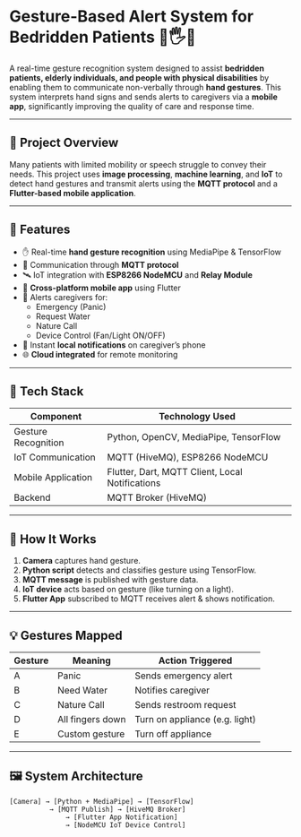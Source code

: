 # Gesture-Based Alert System for Bedridden Patients 🤖🖐️📱

A real-time gesture recognition system designed to assist **bedridden patients, elderly individuals, and people with physical disabilities** by enabling them to communicate non-verbally through **hand gestures**. This system interprets hand signs and sends alerts to caregivers via a **mobile app**, significantly improving the quality of care and response time.

---

## 🧠 Project Overview

Many patients with limited mobility or speech struggle to convey their needs. This project uses **image processing**, **machine learning**, and **IoT** to detect hand gestures and transmit alerts using the **MQTT protocol** and a **Flutter-based mobile application**.

---

## 🔧 Features

- ✋ Real-time **hand gesture recognition** using MediaPipe & TensorFlow
- 📡 Communication through **MQTT protocol**
- 🛰️ IoT integration with **ESP8266 NodeMCU** and **Relay Module**
- 📲 **Cross-platform mobile app** using Flutter
- 🚨 Alerts caregivers for:
  - Emergency (Panic)
  - Request Water
  - Nature Call
  - Device Control (Fan/Light ON/OFF)
- 🔔 Instant **local notifications** on caregiver’s phone
- 🌐 **Cloud integrated** for remote monitoring

---

## 🧰 Tech Stack

| Component              | Technology Used                     |
|------------------------|-------------------------------------|
| Gesture Recognition    | Python, OpenCV, MediaPipe, TensorFlow |
| IoT Communication      | MQTT (HiveMQ), ESP8266 NodeMCU     |
| Mobile Application     | Flutter, Dart, MQTT Client, Local Notifications |
| Backend                | MQTT Broker (HiveMQ)                |

---

## 📲 How It Works

1. **Camera** captures hand gesture.
2. **Python script** detects and classifies gesture using TensorFlow.
3. **MQTT message** is published with gesture data.
4. **IoT device** acts based on gesture (like turning on a light).
5. **Flutter App** subscribed to MQTT receives alert & shows notification.

---

## 💡 Gestures Mapped

| Gesture | Meaning         | Action Triggered                |
|---------|------------------|--------------------------------|
| A       | Panic            | Sends emergency alert          |
| B       | Need Water       | Notifies caregiver             |
| C       | Nature Call      | Sends restroom request         |
| D       | All fingers down | Turn on appliance (e.g. light) |
| E       | Custom gesture   | Turn off appliance             |

---

## 🖼️ System Architecture

```text
[Camera] → [Python + MediaPipe] → [TensorFlow] 
          → [MQTT Publish] → [HiveMQ Broker]
              → [Flutter App Notification]
              → [NodeMCU IoT Device Control]
